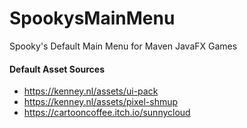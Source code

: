 # SpookysMainMenu
Spooky's Default Main Menu for Maven JavaFX Games

#### Default Asset Sources
* https://kenney.nl/assets/ui-pack
* https://kenney.nl/assets/pixel-shmup
* https://cartooncoffee.itch.io/sunnycloud
